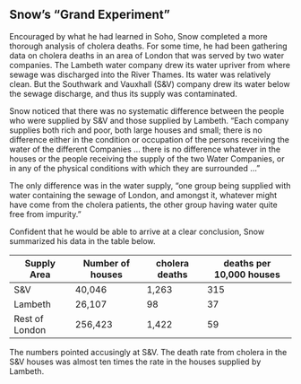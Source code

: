 Snow’s “Grand Experiment”
-------------------------

Encouraged by what he had learned in Soho, Snow completed a more thorough
analysis of cholera deaths. For some time, he had been gathering data on cholera
deaths in an area of London that was served by two water companies. The Lambeth
water company drew its water upriver from where sewage was discharged into the
River Thames. Its water was relatively clean. But the Southwark and Vauxhall
(S&V) company drew its water below the sewage discharge, and thus its supply was
contaminated.

Snow noticed that there was no systematic difference between the people who were
supplied by S&V and those supplied by Lambeth. “Each company supplies both rich
and poor, both large houses and small; there is no difference either in the
condition or occupation of the persons receiving the water of the different
Companies … there is no difference whatever in the houses or the people
receiving the supply of the two Water Companies, or in any of the physical
conditions with which they are surrounded …”

The only difference was in the water supply, “one group being supplied with
water containing the sewage of London, and amongst it, whatever might have come
from the cholera patients, the other group having water quite free from
impurity.”

Confident that he would be able to arrive at a clear conclusion, Snow summarized
his data in the table below.

| Supply Area    | Number of houses | cholera deaths | deaths per 10,000 houses |
|----------------|------------------|----------------|--------------------------|
| S&V            | 40,046           | 1,263          | 315                      |
| Lambeth        | 26,107           | 98             | 37                       |
| Rest of London | 256,423          | 1,422          | 59                       |


The numbers pointed accusingly at S&V. The death rate from cholera in the S&V
houses was almost ten times the rate in the houses supplied by Lambeth.
